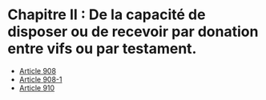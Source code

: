 # Chapitre II : De la capacité de disposer ou de recevoir par donation entre vifs ou par testament.

- [Article 908](article-908.md)
- [Article 908-1](article-908-1.md)
- [Article 910](article-910.md)

